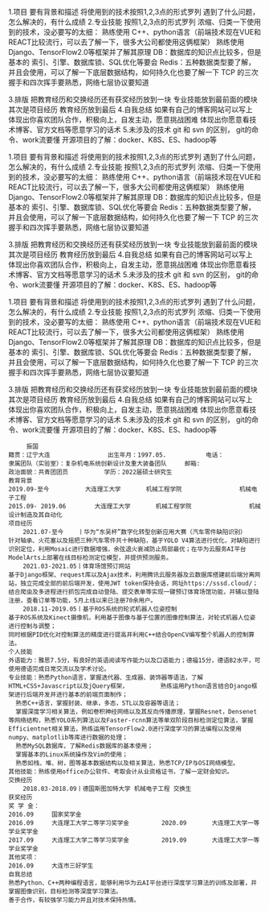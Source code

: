 1.项目
	要有背景和描述
	将使用到的技术按照1,2,3点的形式罗列
	遇到了什么问题，怎么解决的，有什么成绩
2.专业技能
	按照1,2,3点的形式罗列
	浓缩、归类一下使用到的技术，没必要写的太细：
		熟练使用 C++、python语言（前端技术现在VUE和REACT比较流行，可以去了解一下，很多大公司都使用这俩框架）
		熟练使用Django、TensorFlow2.0等框架并了解其原理
		DB：数据库的知识点比较多，但是基本的 索引、引擎、数据库锁、SQL优化等要会
		Redis：五种数据类型要了解，并且会使用，可以了解一下底层数据结构，如何持久化也要了解一下
		TCP 的三次握手和四次挥手要熟悉，网络七层协议要知道

3.排版
	把教育经历和交换经历还有获奖经历放到一块
	专业技能放到最前面的模块
	其次是项目经历
	教育经历放到最后
4.自我总结
	如果有自己的博客网站可以写上
	体现出你喜欢团队合作，积极向上，自发主动，愿意挑战困难
	体现出你愿意看技术博客、官方文档等愿意学习的话术
5.未涉及的技术
	git 和 svn 的区别， git的命令、work流要懂
	开源项目的了解：docker、K8S、ES、hadoop等

  

1.项目
	要有背景和描述
	将使用到的技术按照1,2,3点的形式罗列
	遇到了什么问题，怎么解决的，有什么成绩
2.专业技能
	按照1,2,3点的形式罗列
	浓缩、归类一下使用到的技术，没必要写的太细：
		熟练使用 C++、python语言（前端技术现在VUE和REACT比较流行，可以去了解一下，很多大公司都使用这俩框架）
		熟练使用Django、TensorFlow2.0等框架并了解其原理
		DB：数据库的知识点比较多，但是基本的 索引、引擎、数据库锁、SQL优化等要会
		Redis：五种数据类型要了解，并且会使用，可以了解一下底层数据结构，如何持久化也要了解一下
		TCP 的三次握手和四次挥手要熟悉，网络七层协议要知道

3.排版
	把教育经历和交换经历还有获奖经历放到一块
	专业技能放到最前面的模块
	其次是项目经历
	教育经历放到最后
4.自我总结
	如果有自己的博客网站可以写上
	体现出你喜欢团队合作，积极向上，自发主动，愿意挑战困难
	体现出你愿意看技术博客、官方文档等愿意学习的话术
5.未涉及的技术
	git 和 svn 的区别， git的命令、work流要懂
	开源项目的了解：docker、K8S、ES、hadoop等

  1.项目
	要有背景和描述
	将使用到的技术按照1,2,3点的形式罗列
	遇到了什么问题，怎么解决的，有什么成绩
2.专业技能
	按照1,2,3点的形式罗列
	浓缩、归类一下使用到的技术，没必要写的太细：
		熟练使用 C++、python语言（前端技术现在VUE和REACT比较流行，可以去了解一下，很多大公司都使用这俩框架）
		熟练使用Django、TensorFlow2.0等框架并了解其原理
		DB：数据库的知识点比较多，但是基本的 索引、引擎、数据库锁、SQL优化等要会
		Redis：五种数据类型要了解，并且会使用，可以了解一下底层数据结构，如何持久化也要了解一下
		TCP 的三次握手和四次挥手要熟悉，网络七层协议要知道

3.排版
	把教育经历和交换经历还有获奖经历放到一块
	专业技能放到最前面的模块
	其次是项目经历
	教育经历放到最后
4.自我总结
	如果有自己的博客网站可以写上
	体现出你喜欢团队合作，积极向上，自发主动，愿意挑战困难
	体现出你愿意看技术博客、官方文档等愿意学习的话术
5.未涉及的技术
	git 和 svn 的区别， git的命令、work流要懂
	开源项目的了解：docker、K8S、ES、hadoop等

  

```
     振国
籍贯：辽宁大连                出生年月：1997.05.           电话：
隶属团队（实验室）：复杂机电系统创新设计及重大装备团队     邮箱:
政治面貌：共青团团员          学历：2022届硕士研究生
教育背景                                                                    
2019.09-至今			大连理工大学       机械工程学院                机械电子工程
2015.09- 2019.06		大连理工大学       机械工程学院                机械设计制造及其自动化
项目经历
 	2021.07-至今	  丨华为“东吴杯”数字化转型创新应用大赛（汽车零件缺陷识别）
针对轴承、火花塞以及摇把三种汽车零件共十种缺陷，基于YOLO V4算法进行优化，对缺陷进行识别定位，利用Mosaic进行数据增强，余弦退火衰减防止局部最优；在华为云服务AI平台ModelArts上部署在线目标检测定位模型，并提供预测服务。
 	2021.03-2021.05丨体育场馆预订网站
基于Django框架、request库以及Ajax技术，利用腾讯云服务器及云数据库搭建前后端分离网站，独立完成全部的前后端开发，使用JWT token保持会话，网址https://sssd.cloud/；结合爬虫及多进程进行抓包完成自动登陆、提交表单等实现一键预订体育场馆功能，并辅以登陆注册，查看订单等功能，5月上线以来已注册70余用户。
 	2018.11-2019.05丨基于ROS系统的轮式机器人位姿控制
基于ROS系统及Kinect摄像机，利用基于图像与基于位置的图像控制算法，对轮式机器人位姿进行控制与调整；
同时根据PID优化对控制算法的精度进行提高并利用C++结合OpenCV编写整个机器人的控制算法。
个人技能
外语能力：雅思7.5分，有良好的英语阅读写作能力以及口语能力；德福15分，德语B2水平，可使用德语完成日常交流以及学术讨论。
专业技能：熟悉Python语言，掌握迭代器、生成器、装饰器等语法，了解HTML+CSS+Javascript以及jQuery框架，		  熟练运用Python语言结合Django框架进行后端开发并进行基本的前端页面制作；
  熟悉C++语言，掌握封装、继承，多态，STL以及容器等语法；
  掌握深度学习相关算法，例如卷积神经网络以及其反向传播原理，掌握Resnet，Densenet等网络结构，熟悉YOLO系列算法以及Faster-rcnn算法等单双阶段目标检测定位算法，掌握Efficientnet相关算法，熟练运用TensorFlow2.0进行深度学习的算法编程以及使用numpy、matplotlib等库进行数据的处理；
  熟悉MySQL数据库，了解Redis数据库的基本使用；
  掌握基本的Linux系统操作及Vim的使用；
  熟悉如栈、堆、树，图等基本数据结构以及相关算法，熟悉TCP/IP与OSI网络模型。
其他技能：熟练使用office办公软件、考取会计从业资格证书，了解一定财会知识。
交换经历
 	2018.03-2018.09丨德国斯图加特大学 机械电子工程 交换生
获奖经历
奖 学 金：
2016.09		国家奖学金		
2016.09		大连理工大学二等学习奖学金         2020.09		大连理工大学一等学业奖学金	
2017.09		大连理工大学二等学习奖学金         2019.09		大连理工大学一等学业奖学金
其他奖项：
2016.09		大连市三好学生
自我总结
熟悉Python、C++两种编程语言，能够利用华为云AI平台进行深度学习算法的训练及部署，并掌握图像识别，目标检测等深度学习算法。
善于合作，有较强学习能力并且对技术保持热情。

```

